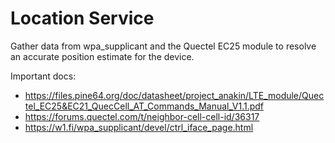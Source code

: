 # Location Service

Gather data from wpa_supplicant and the Quectel EC25 module to resolve an accurate position estimate for the device.

Important docs:
- https://files.pine64.org/doc/datasheet/project_anakin/LTE_module/Quectel_EC25&EC21_QuecCell_AT_Commands_Manual_V1.1.pdf
- https://forums.quectel.com/t/neighbor-cell-cell-id/36317
- https://w1.fi/wpa_supplicant/devel/ctrl_iface_page.html


